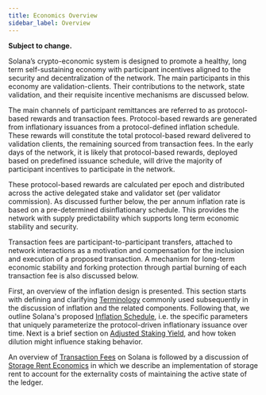 ```yaml
---
title: Economics Overview
sidebar_label: Overview
---
```


**Subject to change.**

Solana’s crypto-economic system is designed to promote a healthy, long term self-sustaining economy with participant incentives aligned to the security and decentralization of the network. The main participants in this economy are validation-clients. Their contributions to the network, state validation, and their requisite incentive mechanisms are discussed below.

The main channels of participant remittances are referred to as
protocol-based rewards and transaction fees. Protocol-based rewards
are generated from inflationary issuances from a protocol-defined inflation schedule. These rewards will constitute the total protocol-based reward delivered to validation clients, the remaining sourced from transaction fees. In the early days of the network, it is likely that protocol-based rewards, deployed based on predefined issuance schedule, will drive the majority of participant incentives to participate in the network.

These protocol-based rewards are calculated per epoch and distributed across the active
delegated stake and validator set (per validator commission). As discussed further below, the per annum inflation rate is based on a pre-determined disinflationary schedule. This provides the network with supply predictability which supports long term economic stability and security.

Transaction fees are participant-to-participant transfers, attached to network interactions as a motivation and compensation for the inclusion and execution of a proposed transaction. A mechanism for long-term economic stability and forking protection through partial burning of each transaction fee is also discussed below.

First, an overview of the inflation design is presented. This section starts with defining and clarifying [Terminology](inflation/terminology.md) commonly used subsequently in the discussion of inflation and the related components. Following that, we outline Solana's proposed [Inflation Schedule](inflation/inflation_schedule.md), i.e. the specific parameters that uniquely parameterize the protocol-driven inflationary issuance over time. Next is a brief section on [Adjusted Staking Yield](inflation/adjusted_staking_yield.md), and how token dilution might influence staking behavior.

An overview of [Transaction Fees](transaction_fees.md) on Solana is followed by a discussion of [Storage Rent Economics](./economics/rent.md) in which we describe an implementation of storage rent to account for the externality costs of maintaining the active state of the ledger.
